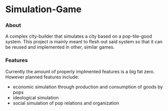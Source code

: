 # Simulation-Game

### About

A complex city-builder that simulates a city based on a pop-tile-good system. This project is mainly meant to flesh out said system so that it can be reused and implemented in other, similar games.


### Features 

Currently the amount of properly implmented features is a big fat zero. However planned features include:

- economic simulation through production and consumption of goods by pops
- ideological simulation
- social simulation of pop relations and organization
